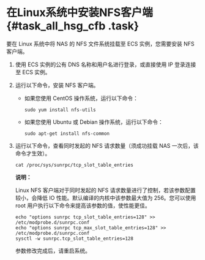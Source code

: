 # 在Linux系统中安装NFS客户端 {#task_all_hsg_cfb .task}

要在 Linux 系统中将 NAS 的 NFS 文件系统挂载至 ECS 实例，您需要安装 NFS 客户端。

1.  使用 ECS 实例的公有 DNS 名称和用户名进行登录，或直接使用 IP 登录连接至 ECS 实例。 
2.  运行以下命令，安装 NFS 客户端。 
    -   如果您使用 CentOS 操作系统，运行以下命令：

        ```
        sudo yum install nfs-utils
        ```

    -   如果您使用 Ubuntu 或 Debian 操作系统，运行以下命令：

        ```
        sudo apt-get install nfs-common
        ```

3.  运行以下命令，查看同时发起的 NFS 请求数量（须成功挂载 NAS 一次后，该命令才生效）。 

    ```
    cat /proc/sys/sunrpc/tcp_slot_table_entries
    ```

    **说明：** 

    Linux NFS 客户端对于同时发起的 NFS 请求数量进行了控制，若该参数配置较小，会降低 IO 性能。默认编译的内核中该参数最大值为 256。您可以使用 root 用户执行以下命令来提高该参数的值，使性能更佳。

    ```
    echo "options sunrpc tcp_slot_table_entries=128" >> /etc/modprobe.d/sunrpc.conf
    echo "options sunrpc tcp_max_slot_table_entries=128" >>  /etc/modprobe.d/sunrpc.conf
    sysctl -w sunrpc.tcp_slot_table_entries=128
    ```

    参数修改完成后，请重启系统。


